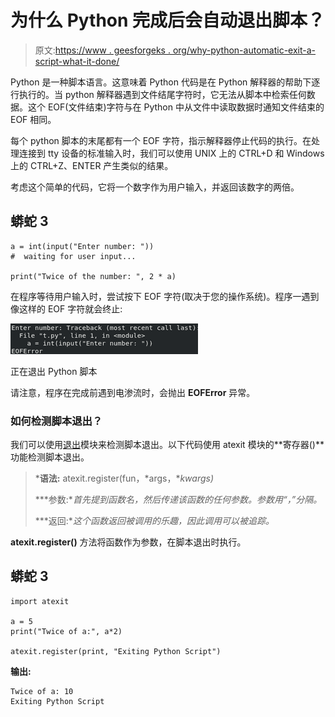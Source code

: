 # 为什么 Python 完成后会自动退出脚本？

> 原文:[https://www . geesforgeks . org/why-python-automatic-exit-a-script-what-it-done/](https://www.geeksforgeeks.org/why-does-python-automatically-exit-a-script-when-its-done/)

Python 是一种脚本语言。这意味着 Python 代码是在 Python 解释器的帮助下逐行执行的。当 python 解释器遇到文件结尾字符时，它无法从脚本中检索任何数据。这个 EOF(文件结束)字符与在 Python 中从文件中读取数据时通知文件结束的 EOF 相同。

每个 python 脚本的末尾都有一个 EOF 字符，指示解释器停止代码的执行。在处理连接到 tty 设备的标准输入时，我们可以使用 UNIX 上的 CTRL+D 和 Windows 上的 CTRL+Z、ENTER 产生类似的结果。

考虑这个简单的代码，它将一个数字作为用户输入，并返回该数字的两倍。

## 蟒蛇 3

```
a = int(input("Enter number: "))
#  waiting for user input...

print("Twice of the number: ", 2 * a)
```

在程序等待用户输入时，尝试按下 EOF 字符(取决于您的操作系统)。程序一遇到像这样的 EOF 字符就会终止:

![](img/842cd624681268afe996d894d2f287af.png)

正在退出 Python 脚本

请注意，程序在完成前遇到电渗流时，会抛出 **EOFError** 异常。

### **如何检测脚本退出？**

我们可以使用[退出](https://www.geeksforgeeks.org/python-exit-handlers-atexit/)模块来检测脚本退出。以下代码使用 atexit 模块的**寄存器()**功能检测脚本退出。

> ***语法:** atexit.register(fun，*args，**kwargs)*
> 
> ***参数:**首先提到函数名，然后传递该函数的任何参数。参数用“，”分隔。*
> 
> ***返回:**这个函数返回被调用的乐趣，因此调用可以被追踪。*

**atexit.register()** 方法将函数作为参数，在脚本退出时执行。

## 蟒蛇 3

```
import atexit

a = 5
print("Twice of a:", a*2)

atexit.register(print, "Exiting Python Script")
```

**输出:**

```
Twice of a: 10
Exiting Python Script

```